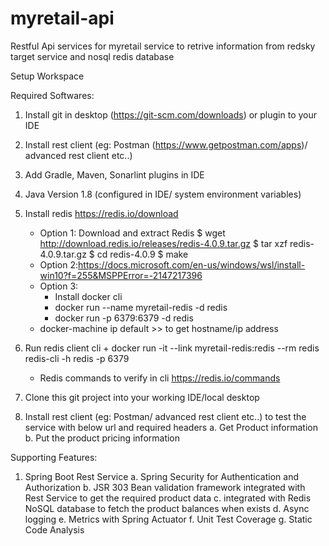 # myretail-api
Restful Api services for myretail service to retrive information from redsky target service and nosql redis database

Setup Workspace

Required Softwares:
1. Install git in desktop (https://git-scm.com/downloads) or plugin to your IDE
2. Install rest client (eg: Postman (https://www.getpostman.com/apps)/ advanced rest client etc..)
3. Add Gradle, Maven, Sonarlint plugins in IDE
4. Java Version 1.8 (configured in IDE/ system environment variables)
5. Install redis https://redis.io/download
	+ Option 1: Download and extract Redis
	$ wget http://download.redis.io/releases/redis-4.0.9.tar.gz
	$ tar xzf redis-4.0.9.tar.gz
	$ cd redis-4.0.9
	$ make
	+ Option 2:https://docs.microsoft.com/en-us/windows/wsl/install-win10?f=255&MSPPError=-2147217396
	+ Option 3: 
		 + Install docker cli
		 + docker run --name myretail-redis -d redis
		 + docker run -p 6379:6379 -d redis
     + docker-machine ip default >> to get hostname/ip address
		
6. Run redis client cli
	    + docker run -it --link myretail-redis:redis --rm redis redis-cli -h redis -p 6379
      + Redis commands to verify in cli https://redis.io/commands

2. Clone this git project into your working IDE/local desktop
3. Install rest client (eg: Postman/ advanced rest client etc..) to test the service with below url and required headers
	a. Get Product information
	b. Put the product pricing information

Supporting Features:
1) Spring Boot Rest Service 
	a. Spring Security for Authentication and Authorization
	b. JSR 303 Bean validation framework integrated with Rest Service to get the required product data
	c. integrated with Redis NoSQL database to fetch the product balances when exists
	d. Async logging
	e. Metrics with Spring Actuator
	f. Unit Test Coverage
	g. Static Code Analysis
	
